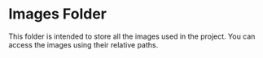 # Images Folder

This folder is intended to store all the images used in the project. You can access the images using their relative paths.
